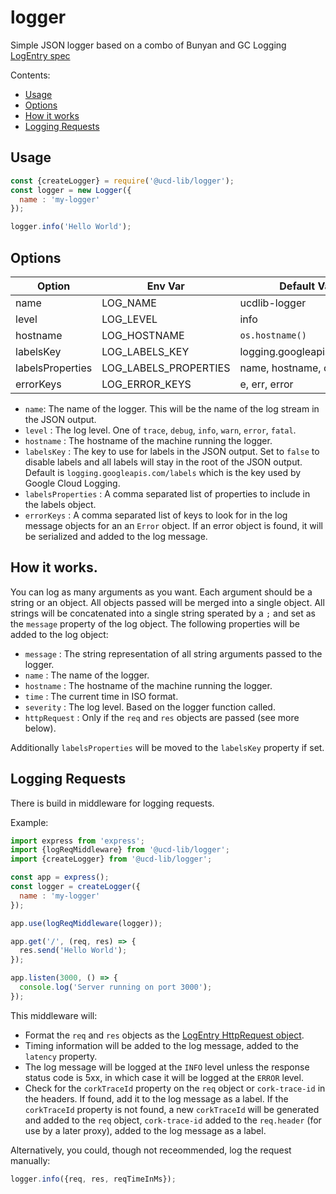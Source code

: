 # logger
Simple JSON logger based on a combo of Bunyan and GC Logging [LogEntry spec](https://cloud.google.com/logging/docs/reference/v2/rest/v2/LogEntry)

Contents:
- [Usage](#usage)
- [Options](#options)
- [How it works](#how-it-works)
- [Logging Requests](#logging-requests)

## Usage
```javascript
const {createLogger} = require('@ucd-lib/logger');
const logger = new Logger({
  name : 'my-logger'
});

logger.info('Hello World');
```

## Options

| Option | Env Var | Default Value |
|----------|----------|----------|
| name | LOG_NAME | ucdlib-logger |
| level | LOG_LEVEL | info  |
| hostname | LOG_HOSTNAME | `os.hostname()` |
| labelsKey | LOG_LABELS_KEY | logging.googleapis.com/labels |
| labelsProperties | LOG_LABELS_PROPERTIES | name, hostname, corkTraceId |
| errorKeys  | LOG_ERROR_KEYS  | e, err, error  |

- `name`: The name of the logger.  This will be the name of the log stream in the JSON output.
- `level` : The log level.  One of `trace`, `debug`, `info`, `warn`, `error`, `fatal`.
- `hostname` : The hostname of the machine running the logger.
- `labelsKey` : The key to use for labels in the JSON output.  Set to `false` to disable labels and all labels will stay in the root of the JSON output. Default is `logging.googleapis.com/labels` which is the key used by Google Cloud Logging.
- `labelsProperties` : A comma separated list of properties to include in the labels object.
- `errorKeys` : A comma separated list of keys to look for in the log message objects for an an `Error` object.  If an error object is found, it will be serialized and added to the log message.

## How it works.

You can log as many arguments as you want.  Each argument should be a string or an object.  All objects passed will be merged into a single object.  All strings will be concatenated into a single string sperated by a `;` and set as the `message` property of the log object. The following properties will be added to the log object:

- `message` : The string representation of all string arguments passed to the logger.
- `name` : The name of the logger.
- `hostname` : The hostname of the machine running the logger.
- `time` : The current time in ISO format.
- `severity` : The log level.  Based on the logger function called.
- `httpRequest` : Only if the `req` and `res` objects are passed (see more below).

Additionally `labelsProperties` will be moved to the `labelsKey` property if set.


## Logging Requests

There is build in middleware for logging requests. 

Example:
```javascript
import express from 'express';
import {logReqMiddleware} from '@ucd-lib/logger';
import {createLogger} from '@ucd-lib/logger';

const app = express();
const logger = createLogger({
  name : 'my-logger'
});

app.use(logReqMiddleware(logger));

app.get('/', (req, res) => {
  res.send('Hello World');
});

app.listen(3000, () => {
  console.log('Server running on port 3000');
});
```

This middleware will:
  - Format the `req` and `res` objects as the [LogEntry HttpRequest object](https://cloud.google.com/logging/docs/reference/v2/rest/v2/LogEntry#HttpRequest).
  - Timing information will be added to the log message, added to the `latency` property.
  - The log message will be logged at the `INFO` level unless the response status code is 5xx, in which case it will be logged at the `ERROR` level.
  - Check for the `corkTraceId` property on the `req` object or `cork-trace-id` in the headers. If found, add it to the log message as a label. If the `corkTraceId` property is not found, a new `corkTraceId` will be generated and added to the `req` object, `cork-trace-id` added to the `req.header` (for use by a later proxy), added to the log message as a label.

Alternatively, you could, though not receommended, log the request manually:
```javascript
logger.info({req, res, reqTimeInMs});
```